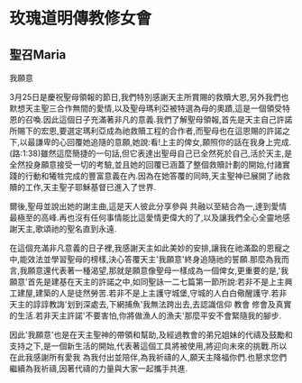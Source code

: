 玫瑰道明傳教修女會
=========
聖召Maria
-------
我願意

3月25日是慶祝聖母領報的節日,我們特別感謝天主所賞賜的救贖大恩,另外我們也默想天主聖三合作無間的愛情,以及聖母瑪利亞被特選為母的奧蹟,這是一個領受特恩的召喚.因此這個日子充滿著非凡的意義.我們了解聖母領報,首先是天主自己許諾所賜下的宏恩,要選定瑪利亞成為祂救贖工程的合作者,而聖母也在這恩賜的許諾之下,以最謙卑的心回覆她追隨的意願,她說:看!上主的俾女,願照你的話在我身上完成.(路:1:38)雖然這麼簡捷的一句話,但它表達出聖母自己已全然死於自己,活於天主,是全然投身願意接受一切的考驗,並且她的回覆已涵蓋了整個救贖計劃的開始,付諸實踐的行動和犧牲完成的豐富意義在內.因為在她答覆的同時,天主聖神已展開了祂救贖的工作,天主聖子耶穌基督已進入了世界.

爾後,聖母並說出她的謝主曲,這是天人彼此分享參與 共融以至結合為一,達到愛情最極至的高峰.再也沒有任何事情能比這愛情更偉大的了,以及讓我們全心全靈地感謝天主,歌頌祂的聖名直到永遠.

在這個充滿非凡意義的日子裡,我感謝天主如此美妙的安排,讓我在祂滿盈的恩寵之中,能效法並學習聖母的榜樣,決心答覆天主'我願意'終身追隨祂的誓願.那麼為我而言,我願意還代表著一種渴望,那就是願意像聖母一樣成為一個俾女,更重要的是,'我願意'首先是建基在天主的許諾之中,如同聖詠一二七篇第一節所說:若非不是上主興工建屋,建築的人是徒然勞苦.若非不是上主護守城堡,守城的人白白儆醒護守.若非天主的諄諄教誨'划到深處去,下網捕魚'我無法跨出去,去認識信仰 教會 修會及真實的生活.若非天主許諾'不要害怕,你將做漁人的漁夫'那麼平安不會緊隨我的腳步.

因此'我願意'也是在天主聖神的帶領和幫助,及經過教會的弟兄姐妹的代禱及鼓勵和支持之下,是一個新生活的開始,代表著這個工具將被使用,將迎向未來的挑戰.所以在此我感謝所有愛我 為我付出並陪伴,為我祈禱的人,願天主降福你們.也懇求您們繼續為我祈禱,因著代禱的力量與大家一起攜手共進.